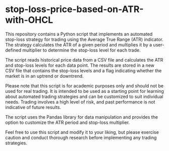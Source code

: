 # stop-loss-price-based-on-ATR-with-OHCL
This repository contains a Python script that implements an automated stop-loss strategy for trading using the Average True Range (ATR) indicator. The strategy calculates the ATR of a given period and multiplies it by a user-defined multiplier to determine the stop-loss level for each trade.

The script reads historical price data from a CSV file and calculates the ATR and stop-loss levels for each data point. The results are stored in a new CSV file that contains the stop-loss levels and a flag indicating whether the market is in an uptrend or downtrend.

Please note that this script is for academic purposes only and should not be used for real trading. It is intended to be used as a starting point for learning about automated trading strategies and can be customized to suit individual needs. Trading involves a high level of risk, and past performance is not indicative of future results.

The script uses the Pandas library for data manipulation and provides the option to customize the ATR period and stop-loss multiplier.

Feel free to use this script and modify it to your liking, but please exercise caution and conduct thorough research before implementing any trading strategies.
